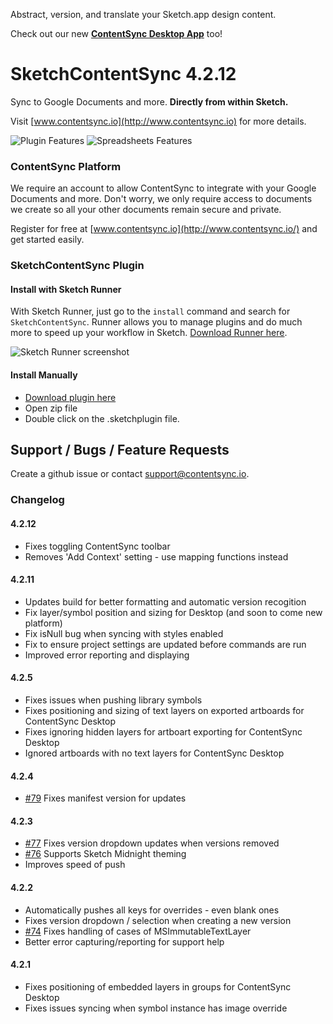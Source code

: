 Abstract, version, and translate your Sketch.app design content.

Check out our new **[ContentSync Desktop App](https://github.com/contentsync/contentsync-desktop)** too!

# SketchContentSync 4.2.12

Sync to Google Documents and more. **Directly from within Sketch.**

Visit [www.contentsync.io](http://www.contentsync.io) for more details.

![Plugin Features](./docs/plugin_features.png)
![Spreadsheets Features](./docs/spreadsheet_features.png)

### ContentSync Platform

We require an account to allow ContentSync to integrate with your Google Documents and more. Don't worry, we only require access to documents we create so all your other documents remain secure and private.

Register for free at [www.contentsync.io](http://www.contentsync.io/) and get started easily.

### SketchContentSync Plugin

#### Install with Sketch Runner
With Sketch Runner, just go to the `install` command and search for `SketchContentSync`. Runner allows you to manage plugins and do much more to speed up your workflow in Sketch. [Download Runner here](http://www.sketchrunner.com).

![Sketch Runner screenshot](./docs/sketchrunner.png)


#### Install Manually
+ [Download plugin here](https://s3-us-west-2.amazonaws.com/contentsync-sketch-releases/SketchContentSync-latest-stable.zip)
+ Open zip file
+ Double click on the .sketchplugin file.


## Support / Bugs / Feature Requests

Create a github issue or contact [support@contentsync.io](mailto:support@contentsync.io).

### Changelog

#### 4.2.12
+ Fixes toggling ContentSync toolbar
+ Removes 'Add Context' setting - use mapping functions instead

#### 4.2.11
+ Updates build for better formatting and automatic version recogition
+ Fix layer/symbol position and sizing for Desktop (and soon to come new platform)
+ Fix isNull bug when syncing with styles enabled
+ Fix to ensure project settings are updated before commands are run
+ Improved error reporting and displaying

#### 4.2.5
+ Fixes issues when pushing library symbols
+ Fixes positioning and sizing of text layers on exported artboards for ContentSync Desktop
+ Fixes ignoring hidden layers for artboart exporting for ContentSync Desktop
+ Ignored artboards with no text layers for ContentSync Desktop

#### 4.2.4
+ [#79](https://github.com/contentsync/SketchContentSync/issues/79) Fixes manifest version for updates

#### 4.2.3

+ [#77](https://github.com/contentsync/SketchContentSync/issues/77) Fixes version dropdown updates when versions removed
+ [#76](https://github.com/contentsync/SketchContentSync/issues/76) Supports Sketch Midnight theming
+ Improves speed of push

#### 4.2.2

+ Automatically pushes all keys for overrides - even blank ones
+ Fixes version dropdown / selection when creating a new version
+ [#74](https://github.com/contentsync/SketchContentSync/issues/74) Fixes handling of cases of MSImmutableTextLayer
+ Better error capturing/reporting for support help

#### 4.2.1

+ Fixes positioning of embedded layers in groups for ContentSync Desktop
+ Fixes issues syncing when symbol instance has image override
